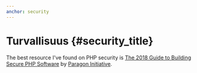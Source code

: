 ```yaml
---
anchor: security
---
```


# Turvallisuus {#security_title}

The best resource I've found on PHP security is [The 2018 Guide to Building Secure PHP Software](https://paragonie.com/blog/2017/12/2018-guide-building-secure-php-software) by
[Paragon Initiative](https://paragonie.com/).
